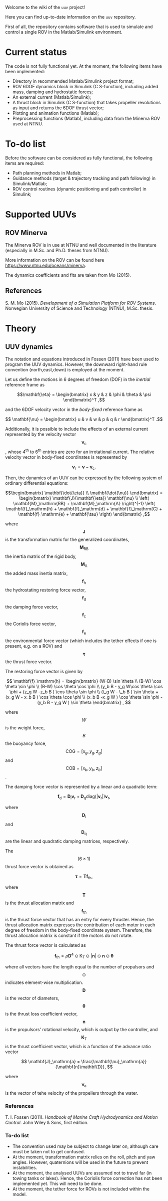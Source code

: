 <script type="text/javascript" async
  src="https://cdnjs.cloudflare.com/ajax/libs/mathjax/2.7.2/MathJax.js?config=TeX-MML-AM_CHTML">
</script>

Welcome to the wiki of the `uuv` project!

Here you can find up-to-date information on the `uuv` repository.

First of all, the repository contains software that is used to simulate and control a single ROV in the Matlab/Simulink environment.

# Current status

The code is not fully functional yet. At the moment, the following items have been implemented:
* Directory in recommended Matlab/Simulink project format;
* ROV 6DOF dynamics block in Simulink (C S-function), including added mass, damping and hydrostatic forces;
* An external current (Matlab/Simulink);
* A thrust block in Simulink (C S-function) that takes propeller revolutions as input and returns the 6DOF thrust vector;
* Plotting and animation functions (Matlab);
* Preprocessing functions (Matlab), including data from the Minerva ROV used at NTNU.

# To-do list

Before the software can be considered as fully functional, the following items are required:
* Path planning methods in Matlab;
* Guidance methods (target & trajectory tracking and path following) in Simulink/Matlab;
* ROV control routines (dynamic positioning and path controller) in Simulink;

# Supported UUVs

## ROV Minerva

The Minerva ROV is in use at NTNU and well documented in the literature (especially in M.Sc. and Ph.D. theses from NTNU).

More information on the ROV can be found here https://www.ntnu.edu/oceans/minerva.

The dynamics coefficients and fits are taken from Mo (2015).

## References

S. M. Mo (2015). _Development of a Simulation Platform for ROV Systems_. Norwegian University of Science and Technology (NTNU), M.Sc. thesis.

# Theory

## UUV dynamics

The notation and equations introduced in Fossen (2011) have been used to program the UUV dynamics. However, the downward right-hand rule convention (north,east,down) is employed at the moment.

Let us define the motions in 6 degrees of freedom (DOF) in the *inertial* reference frame as

$$\mathbf{\eta} = \begin{bmatrix} x & y & z & \phi & \theta & \psi \end{bmatrix}^T ,$$

and the 6DOF velocity vector in the *body-fixed* reference frame as

$$ \mathbf{\nu} = \begin{bmatrix} u & v & w & p & q & r \end{bmatrix}^T .$$

Additionally, it is possible to include the effects of an external current represented by the velocity vector $$\mathbf{\nu}_\mathrm{c}$$, whose 4<sup>th</sup> to 6<sup>th</sup> entries are zero for an irrotational current. The relative velocity vector in body-fixed coordinates is represented by

 $$\mathbf{\nu}_\mathrm{r} = \mathbf{\nu} - \mathbf{\nu}_\mathrm{c}  . $$

Then, the dynamics of an UUV can be expressed by the following system of ordinary differential equations:

$$\begin{bmatrix} \mathbf{\dot{\eta}} \\ \mathbf{\dot{\nu}} \end{bmatrix} = \begin{bmatrix} \mathbf{J}(\mathbf{\eta}) \mathbf{\nu} \\ \left( \mathbf{M}_\mathrm{RB} + \mathbf{M}_\mathrm{A} \right)^{-1} \left( \mathbf{f}_\mathrm{h} + \mathbf{f}_\mathrm{d} + \mathbf{f}_\mathrm{C} + \mathbf{f}_\mathrm{e} + \mathbf{\tau} \right) \end{bmatrix} ,$$

where $$\mathbf{J}$$ is the transformation matrix for the generalized coordinates, $$\mathbf{M}_\mathrm{RB}$$ the inertia matrix of the rigid body, $$\mathbf{M}_\mathrm{A}$$ the added mass inertia matrix, $$\mathbf{f}_\mathrm{h}$$ the hydrostating restoring force vector, $$\mathbf{f}_\mathrm{d}$$ the damping force vector, $$\mathbf{f}_\mathrm{c}$$ the Coriolis force vector, $$\mathbf{f}_\mathrm{e}$$ the environmental force vector (which includes the tether effects if one is present, e.g. on a ROV) and $$\mathbf{\tau}$$ the thrust force vector.

The restoring force vector is given by

$$ \mathbf{f}_\mathrm{h} = \begin{bmatrix} (W-B) \sin \theta \\ (B-W) \cos \theta \sin \phi \\ (B-W) \cos \theta \cos \phi \\ (y_b B - y_g W\cos \theta \cos \phi + (z_g W -z_b B ) \cos \theta \sin \phi \\ (\_g W - \_b B ) \sin \theta + (x_g W - x_b B ) \cos \theta \cos \phi \\ (x_b B -x_g W ) \cos \theta \sin \phi - (y_b B - y_g W ) \sin \theta \end{bmatrix} , $$

where $$W$$ is the weight force, $$B$$ the buoyancy force, $$\mathrm{COG} = [x_g,y_g,z_g]$$ and $$\mathrm{COB} = [x_b,y_b,z_b]$$.

The damping force vector is represented by a linear and a quadratic term:

$$ \mathbf{f}_\mathrm{d} = \mathbf{D}_\mathrm{l} \mathbf{\nu}_\mathrm{r} + \mathbf{D}_\mathrm{q} \mathrm{diag}\left( | \mathbf{\nu}_\mathrm{r} |\right) \mathbf{\nu}_\mathrm{r} , $$

where $$\mathbf{D}_\mathrm{l}$$ and $$\mathbf{D}_\mathrm{q}$$ are the linear and quadratic damping matrices, respectively.

The $$(6\times 1)$$ thrust force vector is obtained as

$$ \mathbf{\tau} = \mathbf{T} \mathbf{f}_\mathrm{th}, $$

where $$\mathbf{T}$$ is the thrust allocation matrix and $$\mathbf{f}_\mathrm{th}$$ is the thrust force vector that has an entry for every thruster. Hence, the thrust allocation matrix expresses the contribution of each motor in each degree of freedom in the body-fixed coordinate system. Therefore, the thrust allocation matrix is constant if the motors do not rotate.

The thrust force vector is calculated as

$$ \mathbf{f}_\mathrm{th} = \rho \mathbf{D}^4 \odot \mathrm{K}_\mathrm{T} \odot | \mathbf{n} | \odot \mathbf{n} \odot \mathbf{\theta} $$

where all vectors have the length equal to the number of propulsors and $$\odot$$ indicates element-wise multiplication. $$\mathbf{D}$$ is the vector of diameters, $$\mathbf{\theta}$$ is the thrust loss coefficient vector, $$\mathbf{n}$$ is the propulsors' rotational velocity, which is output by the controller, and $$\mathbf{K}_\mathrm{T}$$ is the thrust coefficient vector, which is a function of the advance ratio vector

$$ \mathbf{J}_\mathrm{a} = \frac{\mathbf{\nu}_\mathrm{a}}{\mathbf{n}\mathbf{D}}, $$

where $$\mathbf{\nu}_\mathrm{a}$$ is the vector of tehe velocity of the propellers through the water.

### References
T. I. Fossen (2011). _Handbook of Marine Craft Hydrodynamics and Motion Control_. John Wiley & Sons, first edition.

### To-do list

* The convention used may be subject to change later on, although care must be taken not to get confused.
* At the moment, transformation matrix relies on the roll, pitch and yaw angles. However, quaternions will be used in the future to prevent instabilities.
* At the moment, the analysed UUVs are assumed not to travel far (in towing tanks or lakes). Hence, the Coriolis force correction has not been implemented yet. This will need to be done.
* At the moment, the tether force for ROVs is not included within the model.
